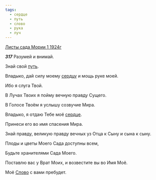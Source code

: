 ```yaml
---
tags:
  - сердце
  - путь
  - слово
  - рука
  - луч
---
```


[Листы сада Мории 1 1924г](https://127.0.0.1:4002/agni/1924)

___317___
Разумей и внимай.   

Знай свой [путь](../../../tags/#путь).   

Владыко, дай силу моему [сердцу](../../../tags/#[сердце](../../../tags/#сердце)) и мощь руке моей.   

Ибо я слуга Твой.   

В Лучах Твоих я пойму вечную правду Сущего.   

В Голосе Твоём я услышу созвучие Мира.   

Владыко, я отдаю Тебе моё [сердце](../../../tags/#сердце).   

Принеси его во имя спасения Мира.   

Знай правду, великую правду вечных уз Отца к Сыну и сына к сыну.   

Плоды и цветы Моего Сада доступны всем,   

Будьте хранителями Сада Моего.   

Поставлю вас у Врат Моих, и возвестите вы во Имя Моё.   

Моё [Слово](../../../tags/#слово) с вами пребудет.   

